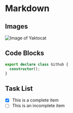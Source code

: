 # Markdown

## Images
![Image of Yaktocat](https://octodex.github.com/images/yaktocat.png)

## Code Blocks

```typescript
export declare class Github {
  constructor();
}
```

## Task List

- [x] This is a complete item
- [ ] This is an incomplete item
